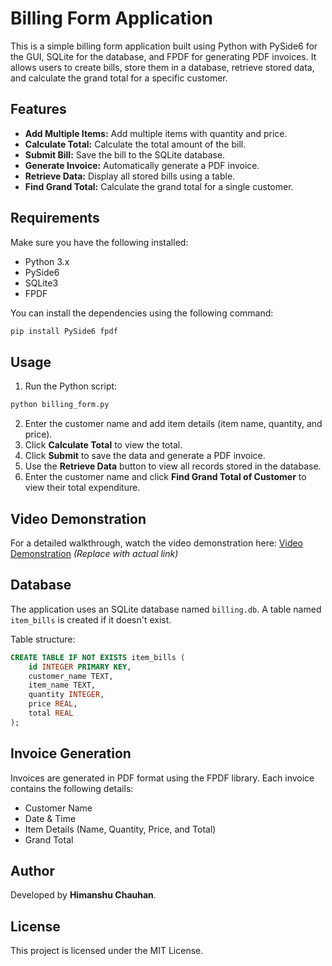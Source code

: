 # Billing Form Application

This is a simple billing form application built using Python with PySide6 for the GUI, SQLite for the database, and FPDF for generating PDF invoices. It allows users to create bills, store them in a database, retrieve stored data, and calculate the grand total for a specific customer.

## Features
- **Add Multiple Items:** Add multiple items with quantity and price.
- **Calculate Total:** Calculate the total amount of the bill.
- **Submit Bill:** Save the bill to the SQLite database.
- **Generate Invoice:** Automatically generate a PDF invoice.
- **Retrieve Data:** Display all stored bills using a table.
- **Find Grand Total:** Calculate the grand total for a single customer.

## Requirements
Make sure you have the following installed:
- Python 3.x
- PySide6
- SQLite3
- FPDF

You can install the dependencies using the following command:
```bash
pip install PySide6 fpdf
```

## Usage
1. Run the Python script:
```bash
python billing_form.py
```
2. Enter the customer name and add item details (item name, quantity, and price).
3. Click **Calculate Total** to view the total.
4. Click **Submit** to save the data and generate a PDF invoice.
5. Use the **Retrieve Data** button to view all records stored in the database.
6. Enter the customer name and click **Find Grand Total of Customer** to view their total expenditure.

## Video Demonstration
For a detailed walkthrough, watch the video demonstration here:
[Video Demonstration](#) *(Replace with actual link)*

## Database
The application uses an SQLite database named `billing.db`. A table named `item_bills` is created if it doesn't exist.

Table structure:
```sql
CREATE TABLE IF NOT EXISTS item_bills (
    id INTEGER PRIMARY KEY,
    customer_name TEXT,
    item_name TEXT,
    quantity INTEGER,
    price REAL,
    total REAL
);
```

## Invoice Generation
Invoices are generated in PDF format using the FPDF library. Each invoice contains the following details:
- Customer Name
- Date & Time
- Item Details (Name, Quantity, Price, and Total)
- Grand Total

## Author
Developed by **Himanshu Chauhan**.

## License
This project is licensed under the MIT License.
